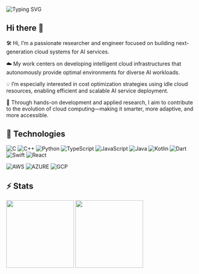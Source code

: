![Typing SVG](https://readme-typing-svg.demolab.com?font=Doto&size=40&duration=3000&pause=400&multiline=true&width=435&height=100&lines=Protecting+Today%2C+;Creating+Tomorrow)

## Hi there 👋
🛠 Hi, I’m a passionate researcher and engineer focused on building next-generation cloud systems for AI services.

☁️ My work centers on developing intelligent cloud infrastructures that autonomously provide optimal environments for diverse AI workloads.

💡 I’m especially interested in cost optimization strategies using idle cloud resources, enabling efficient and scalable AI service deployment.

🔬 Through hands-on development and applied research, I aim to contribute to the evolution of cloud computing—making it smarter, more adaptive, and more accessible.

## 🔧 Technologies
![C](https://img.shields.io/badge/c-%2300599C.svg?style=for-the-badge&logo=c&logoColor=white)
![C++](https://img.shields.io/badge/c++-%2300599C.svg?style=for-the-badge&logo=c%2B%2B&logoColor=white)
![Python](https://img.shields.io/badge/python-3670A0?style=for-the-badge&logo=python&logoColor=ffdd54)
![TypeScript](https://img.shields.io/badge/typescript-%23007ACC.svg?style=for-the-badge&logo=typescript&logoColor=white)
![JavaScript](https://img.shields.io/badge/javascript-%23323330.svg?style=for-the-badge&logo=javascript&logoColor=%23F7DF1E)
![Java](https://img.shields.io/badge/java-%23ED8B00.svg?style=for-the-badge&logo=openjdk&logoColor=white)
![Kotlin](https://img.shields.io/badge/kotlin-%237F52FF.svg?style=for-the-badge&logo=kotlin&logoColor=white)
![Dart](https://img.shields.io/badge/dart-%230175C2.svg?style=for-the-badge&logo=dart&logoColor=white)
![Swift](https://img.shields.io/badge/swift-F54A2A?style=for-the-badge&logo=swift&logoColor=white)
![React](https://img.shields.io/badge/react-%2320232a.svg?style=for-the-badge&logo=react&logoColor=%2361DAFB)

![AWS](https://img.shields.io/badge/AWS-%23FF9900.svg?style=for-the-badge&logo=amazonwebservices&logoColor=white)
![AZURE](https://img.shields.io/badge/Azure-%2300a3ee.svg?style=for-the-badge&logo=microsoftazure&logoColor=white)
![GCP](https://img.shields.io/badge/GCP-%234285F4.svg?style=for-the-badge&logo=googlecloud&logoColor=white)
## ⚡ Stats

<div>
<img height=180 align="center" src="https://git-stats-qwqw.vercel.app/api?username=ty-kim7&theme=dark&include_all_commits=true&count_private=true" />

<img height=180 align="center" src="https://git-stats-qwqw.vercel.app/api/top-langs/?username=ty-kim7&theme=dark&layout=compact&count_private=true" />
</div>

<!--
**ty-kmu/ty-kmu** is a ✨ _special_ ✨ repository because its `README.md` (this file) appears on your GitHub profile.

Here are some ideas to get you started:

- 🔭 I’m currently working on ...
- 🌱 I’m currently learning ...
- 👯 I’m looking to collaborate on ...
- 🤔 I’m looking for help with ...
- 💬 Ask me about ...
- 📫 How to reach me: ...
- 😄 Pronouns: ...
- ⚡ Fun fact: ...
-->
